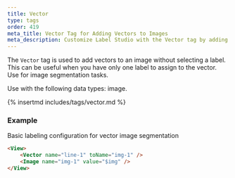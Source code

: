 ```yaml
---
title: Vector
type: tags
order: 419
meta_title: Vector Tag for Adding Vectors to Images
meta_description: Customize Label Studio with the Vector tag by adding vectors to images for segmentation machine learning and data science projects.
---
```


The `Vector` tag is used to add vectors to an image without selecting a label.
This can be useful when you have only one label to assign to the vector. Use for
image segmentation tasks.

Use with the following data types: image.

{% insertmd includes/tags/vector.md %}

### Example

Basic labeling configuration for vector image segmentation

```html
<View>
    <Vector name="line-1" toName="img-1" />
    <Image name="img-1" value="$img" />
</View>
```
